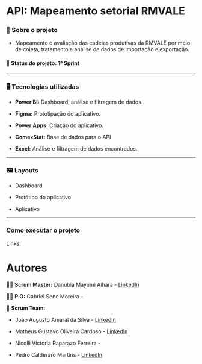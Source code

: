 # API: Mapeamento setorial RMVALE

### :mag_right: Sobre o projeto
- Mapeamento e avaliação das cadeias produtivas da RMVALE por meio de coleta, tratamento e análise de dados de importação e exportação.

#### :memo: Status do projeto: 1ª Sprint
----------------------------------------------------

### :desktop_computer: Tecnologias utilizadas
- **Power BI:** Dashboard, análise e filtragem de dados.

- **Figma:** Prototipação do aplicativo.

- **Power Apps:** Criação do aplicativo.

- **ComexStat:** Base de dados para o API

- **Excel:** Análise e filtragem de dados encontrados.

----------------------------------------------

### :framed_picture: Layouts
- Dashboard

- Protótipo do aplicativo

- Aplicativo

--------------------------------------

### Como executar o projeto
Links:



# Autores
:woman_student: **Scrum Master:** Danubia Mayumi Aihara - [LinkedIn](https://www.linkedin.com/in/danubia-mayumi-aihara-74332326b/)

:woman_student: **P.O:** Gabriel Sene Moreira - 

:busts_in_silhouette:	**Scrum Team:**
- João Augusto Amaral da Silva - [LinkedIn](https://www.linkedin.com/in/jo%C3%A3o-augusto-4114b0214)

- Matheus Gustavo Oliveira Cardoso - [LinkedIn](https://www.linkedin.com/in/theuscards)

- Nicolli Victoria Paparazo Ferreira - 

- Pedro Calderaro Martins - [LinkedIn](https://www.linkedin.com/in/pedro-calderaro-175462262/)
